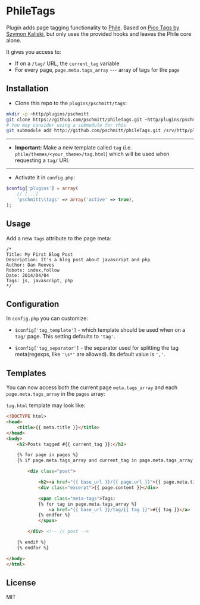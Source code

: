 PhileTags
========

Plugin adds page tagging functionality to [Phile](http://philecms.github.io/Phile).
Based on [Pico Tags by Szymon Kaliski](https://github.com/szymonkaliski/Phile-Tags-Plugin), but only uses the provided hooks
and leaves the Phile core alone.

It gives you access to:
* If on a `/tag/` URL, the `current_tag` variable
* For every page, `page.meta.tags_array` --- array of tags for the `page`

## Installation

* Clone this repo to the `plugins/pschmitt/tags`:

```bash
mkdir -p ~http/plugins/pschmitt
git clone https://github.com/pschmitt/phileTags.git ~http/plugins/pschmitt/tags
# You may consider using a submodule for this
git submodule add http://github.com/pschmitt/phileTags.git /srv/http/plugins/pschmitt/tags
```

* * *

* **Important:** Make a new template called `tag` (i.e. `phile/themes/<your_theme>/tag.html`) which will be used when requesting a `tag/` URI.

* * *

* Activate it in `config.php`:

```php
$config['plugins'] = array(
    // [...]
    'pschmitt\\tags' => array('active' => true),
);
```


## Usage

Add a new `Tags` attribute to the page meta:

```
/*
Title: My First Blog Post
Description: It's a blog post about javascript and php
Author: Dan Reeves
Robots: index,follow
Date: 2014/04/04
Tags: js, javascript, php
*/
```

## Configuration

In `config.php` you can customize:

* `$config['tag_template']` - which template should be used when on a `tag/` page.
This setting defaults to `'tag'`.

* `$config['tag_separator']` - the separator used for splitting the tag meta(regexps, like `'\s*'` are allowed).
Its default value is `','`.

## Templates

You can now access both the current page `meta.tags_array` and each `page.meta.tags_array` in the `pages` array:

`tag.html` template may look like:

```html
<!DOCTYPE html>
<head>
	<title>{{ meta.title }}</title>
</head>
<body>
	<h2>Posts tagged #{{ current_tag }}:</h2>

	{% for page in pages %}
	{% if page.meta.tags_array and current_tag in page.meta.tags_array %}

		<div class="post">

			<h2><a href="{{ base_url }}/{{ page.url }}">{{ page.meta.title }}</a></h2>
			<div class="excerpt">{{ page.content }}</div>

			<span class="meta-tags">Tags:
			{% for tag in page.meta.tags_array %}
				<a href="{{ base_url }}/tag/{{ tag }}">#{{ tag }}</a>
			{% endfor %}
			</span>

		</div> <!-- // post -->

	{% endif %}
	{% endfor %}

</body>
</html>
```

## License

MIT
